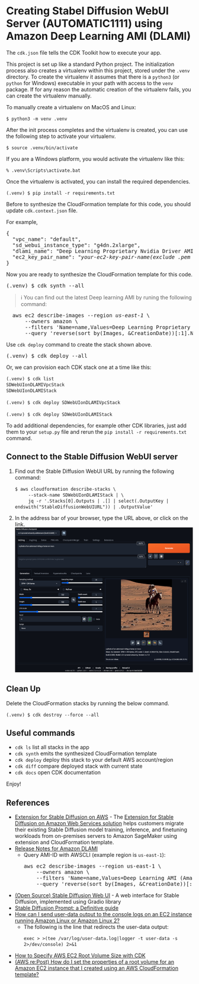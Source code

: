 
# Creating Stabel Diffusion WebUI Server (AUTOMATIC1111) using Amazon Deep Learning AMI (DLAMI)

The `cdk.json` file tells the CDK Toolkit how to execute your app.

This project is set up like a standard Python project. The initialization
process also creates a virtualenv within this project, stored under the `.venv`
directory.  To create the virtualenv it assumes that there is a `python3`
(or `python` for Windows) executable in your path with access to the `venv`
package. If for any reason the automatic creation of the virtualenv fails,
you can create the virtualenv manually.

To manually create a virtualenv on MacOS and Linux:

```
$ python3 -m venv .venv
```

After the init process completes and the virtualenv is created, you can use the following
step to activate your virtualenv.

```
$ source .venv/bin/activate
```

If you are a Windows platform, you would activate the virtualenv like this:

```
% .venv\Scripts\activate.bat
```

Once the virtualenv is activated, you can install the required dependencies.

```
(.venv) $ pip install -r requirements.txt
```

Before to synthesize the CloudFormation template for this code, you should update `cdk.context.json` file.

For example,

<pre>
{
  "vpc_name": "default",
  "sd_webui_instance_type": "g4dn.2xlarge",
  "dlami_name": "Deep Learning Proprietary Nvidia Driver AMI GPU PyTorch 2.0.1 (Amazon Linux 2) 20240206",
  "ec2_key_pair_name": "<i>your-ec2-key-pair-name(exclude .pem extension)</i>"
}
</pre>

Now you are ready to synthesize the CloudFormation template for this code.

<pre>
(.venv) $ cdk synth --all
</pre>

> :information_source: You can find out the latest Deep learning AMI by runing the following command:
<pre>
  aws ec2 describe-images --region <i>us-east-1</i> \
      --owners amazon \
      --filters 'Name=name,Values=Deep Learning Proprietary Nvidia Driver AMI GPU PyTorch 2.0.1 (Amazon Linux 2) ????????' 'Name=state,Values=available' \
      --query 'reverse(sort_by(Images, &CreationDate))[:1].Name'
</pre>

Use `cdk deploy` command to create the stack shown above.

<pre>
(.venv) $ cdk deploy --all
</pre>

Or, we can provision each CDK stack one at a time like this:

```
(.venv) $ cdk list
SDWebUIonDLAMIVpcStack
SDWebUIonDLAMIStack

(.venv) $ cdk deploy SDWebUIonDLAMIVpcStack

(.venv) $ cdk deploy SDWebUIonDLAMIStack
```

To add additional dependencies, for example other CDK libraries, just add
them to your `setup.py` file and rerun the `pip install -r requirements.txt`
command.

## Connect to the Stable Diffusion WebUI server

1. Find out the Stable Diffusion WebUI URL by running the following command:
   ```
   $ aws cloudformation describe-stacks \
        --stack-name SDWebUIonDLAMIStack | \
        jq -r '.Stacks[0].Outputs | .[] | select(.OutputKey | endswith("StableDiffusionWebUIURL")) | .OutputValue'
   ```
2. In the address bar of your browser, type the URL above, or click on the link.
   ![Stable_Diffusion_WebUI_Screenshot](./SD-WebUI-Screenshot.png)

## Clean Up

Delete the CloudFormation stacks by running the below command.

```
(.venv) $ cdk destroy --force --all
```

## Useful commands

 * `cdk ls`          list all stacks in the app
 * `cdk synth`       emits the synthesized CloudFormation template
 * `cdk deploy`      deploy this stack to your default AWS account/region
 * `cdk diff`        compare deployed stack with current state
 * `cdk docs`        open CDK documentation

Enjoy!

## References

 * [Extension for Stable Diffusion on AWS](https://awslabs.github.io/stable-diffusion-aws-extension/en/) - The [Extension for Stable Diffusion on Amazon Web Services solution](https://aws.amazon.com/campaigns/aigc/solutions/stable-diffusion-aws-extension/) helps customers migrate their existing Stable Diffusion model training, inference, and finetuning workloads from on-premises servers to Amazon SageMaker using extension and CloudFormation template.
 * [Release Notes for Amazon DLAMI](https://docs.aws.amazon.com/dlami/latest/devguide/appendix-ami-release-notes.html)
   * Query AMI-ID with AWSCLI (example region is `us-east-1`):
     <pre>
     aws ec2 describe-images --region us-east-1 \
         --owners amazon \
         --filters 'Name=name,Values=Deep Learning AMI (Amazon Linux 2) Version ??.?' 'Name=state,Values=available' \
         --query 'reverse(sort_by(Images, &CreationDate))[:1].Name'
     </pre>
 * [(Open Source) Stable Diffusion Web UI](https://github.com/AUTOMATIC1111/stable-diffusion-webui.git) - A web interface for Stable Diffusion, implemented using Gradio library
 * [Stable Diffusion Prompt: a Definitive guide](https://stable-diffusion-art.com/prompt-guide/)
 * [How can I send user-data output to the console logs on an EC2 instance running Amazon Linux or Amazon Linux 2?](https://aws.amazon.com/premiumsupport/knowledge-center/ec2-linux-log-user-data/)
   * The following is the line that redirects the user-data output:
     ```
     exec > >(tee /var/log/user-data.log|logger -t user-data -s 2>/dev/console) 2>&1
     ```
 * [How to Specify AWS EC2 Root Volume Size with CDK](https://davidagood.com/aws-ec2-cdk-specify-root-volume-size/)
 * [(AWS re:Post) How do I set the properties of a root volume for an Amazon EC2 instance that I created using an AWS CloudFormation template?](https://repost.aws/knowledge-center/cloudformation-root-volume-property)
